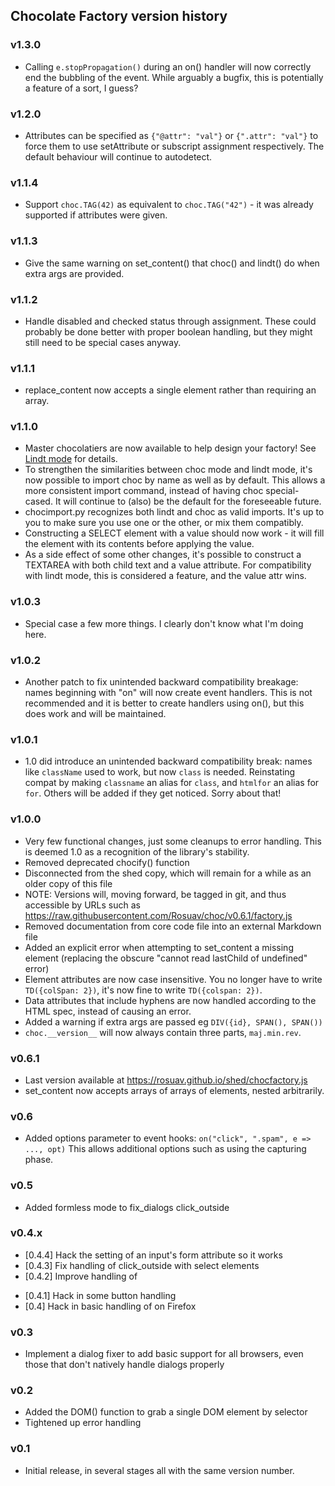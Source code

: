 ## Chocolate Factory version history

### v1.3.0

* Calling `e.stopPropagation()` during an on() handler will now correctly
  end the bubbling of the event. While arguably a bugfix, this is potentially
  a feature of a sort, I guess?

### v1.2.0

* Attributes can be specified as `{"@attr": "val"}` or `{".attr": "val"}` to
  force them to use setAttribute or subscript assignment respectively. The
  default behaviour will continue to autodetect.

### v1.1.4

* Support `choc.TAG(42)` as equivalent to `choc.TAG("42")` - it was already
  supported if attributes were given.

### v1.1.3

* Give the same warning on set_content() that choc() and lindt() do when extra
  args are provided.

### v1.1.2

* Handle disabled and checked status through assignment. These could probably
  be done better with proper boolean handling, but they might still need to be
  special cases anyway.

### v1.1.1

* replace_content now accepts a single element rather than requiring an array.

### v1.1.0

* Master chocolatiers are now available to help design your factory! See
  [Lindt mode](lindt) for details.
* To strengthen the similarities between choc mode and lindt mode, it's now
  possible to import choc by name as well as by default. This allows a more
  consistent import command, instead of having choc special-cased. It will
  continue to (also) be the default for the foreseeable future.
* chocimport.py recognizes both lindt and choc as valid imports. It's up to
  you to make sure you use one or the other, or mix them compatibly.
* Constructing a SELECT element with a value should now work - it will fill
  the element with its contents before applying the value.
* As a side effect of some other changes, it's possible to construct a
  TEXTAREA with both child text and a value attribute. For compatibility
  with lindt mode, this is considered a feature, and the value attr wins.

### v1.0.3

* Special case a few more things. I clearly don't know what I'm doing here.

### v1.0.2

* Another patch to fix unintended backward compatibility breakage: names
  beginning with "on" will now create event handlers. This is not recommended
  and it is better to create handlers using on(), but this does work and will
  be maintained.

### v1.0.1

* 1.0 did introduce an unintended backward compatibility break: names like
  `className` used to work, but now `class` is needed. Reinstating compat
  by making `classname` an alias for `class`, and `htmlfor` an alias for
  `for`. Others will be added if they get noticed. Sorry about that!

### v1.0.0

* Very few functional changes, just some cleanups to error handling. This is
  deemed 1.0 as a recognition of the library's stability.
* Removed deprecated chocify() function
* Disconnected from the shed copy, which will remain for a while as an older
  copy of this file
* NOTE: Versions will, moving forward, be tagged in git, and thus accessible
  by URLs such as https://raw.githubusercontent.com/Rosuav/choc/v0.6.1/factory.js
* Removed documentation from core code file into an external Markdown file
* Added an explicit error when attempting to set_content a missing element
  (replacing the obscure "cannot read lastChild of undefined" error)
* Element attributes are now case insensitive. You no longer have to write
  `TD({colSpan: 2})`, it's now fine to write `TD({colspan: 2})`.
* Data attributes that include hyphens are now handled according to the HTML
  spec, instead of causing an error.
* Added a warning if extra args are passed eg `DIV({id}, SPAN(), SPAN())`
* `choc.__version__` will now always contain three parts, `maj.min.rev`.

### v0.6.1

* Last version available at https://rosuav.github.io/shed/chocfactory.js
* set_content now accepts arrays of arrays of elements, nested arbitrarily.

### v0.6

* Added options parameter to event hooks: `on("click", ".spam", e => ..., opt)`
  This allows additional options such as using the capturing phase.

### v0.5

* Added formless mode to fix_dialogs click_outside

### v0.4.x

* [0.4.4] Hack the setting of an input's form attribute so it works
* [0.4.3] Fix handling of click_outside with select elements
* [0.4.2] Improve handling of <form method=dialog>
* [0.4.1] Hack in some <form method=dialog> button handling
* [0.4] Hack in basic handling of <form method=dialog> on Firefox

### v0.3

* Implement a dialog fixer to add basic support for all browsers,
  even those that don't natively handle dialogs properly

### v0.2

* Added the DOM() function to grab a single DOM element by selector
* Tightened up error handling

### v0.1

* Initial release, in several stages all with the same version number.
